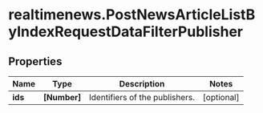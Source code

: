 # realtimenews.PostNewsArticleListByIndexRequestDataFilterPublisher

## Properties

Name | Type | Description | Notes
------------ | ------------- | ------------- | -------------
**ids** | **[Number]** | Identifiers of the publishers. | [optional] 


